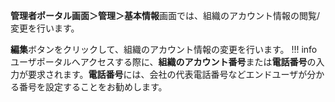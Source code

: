**管理者ポータル画面＞管理＞基本情報**画面では、組織のアカウント情報の閲覧/変更を行います。

**編集**ボタンをクリックして、組織のアカウント情報の変更を行います。
!!! info
    ユーザポータルへアクセスする際に、**組織のアカウント番号**または**電話番号**の入力が要求されます。**電話番号**には、会社の代表電話番号などエンドユーザが分かる番号を設定することをお勧めします。